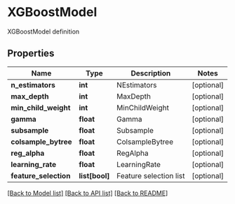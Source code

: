 # XGBoostModel

XGBoostModel definition
## Properties
Name | Type | Description | Notes
------------ | ------------- | ------------- | -------------
**n_estimators** | **int** | NEstimators | [optional] 
**max_depth** | **int** | MaxDepth | [optional] 
**min_child_weight** | **int** | MinChildWeight | [optional] 
**gamma** | **float** | Gamma | [optional] 
**subsample** | **float** | Subsample | [optional] 
**colsample_bytree** | **float** | ColsampleBytree | [optional] 
**reg_alpha** | **float** | RegAlpha | [optional] 
**learning_rate** | **float** | LearningRate | [optional] 
**feature_selection** | **list[bool]** | Feature selection list | [optional] 

[[Back to Model list]](../README.md#documentation-for-models) [[Back to API list]](../README.md#documentation-for-api-endpoints) [[Back to README]](../README.md)


